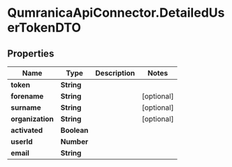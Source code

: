 # QumranicaApiConnector.DetailedUserTokenDTO

## Properties

Name | Type | Description | Notes
------------ | ------------- | ------------- | -------------
**token** | **String** |  | 
**forename** | **String** |  | [optional] 
**surname** | **String** |  | [optional] 
**organization** | **String** |  | [optional] 
**activated** | **Boolean** |  | 
**userId** | **Number** |  | 
**email** | **String** |  | 


